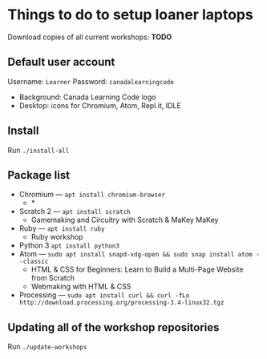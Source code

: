 Things to do to setup loaner laptops
====================================

Download copies of all current workshops: **TODO**

Default user account
--------------------

Username: `Learner`
Password: `canadalearningcode`

 - Background: Canada Learning Code logo
 - Desktop: icons for Chromium, Atom, Repl.it, IDLE

Install
-------

Run `./install-all`

Package list
------------

 - Chromium — `apt install chromium-browser`
    - \*
 - Scratch 2 — `apt install scratch`
    - Gamemaking and Circuitry with Scratch & MaKey MaKey
 - Ruby — `apt install ruby`
    - Ruby workshop
 - Python 3 `apt install python3`
 - Atom — `sudo apt install snapd-xdg-open && sudo snap install atom --classic`
    - HTML & CSS for Beginners: Learn to Build a Multi-Page Website from Scratch
    - Webmaking with HTML & CSS
 - Processing — `sudo apt install curl && curl -fLo http://download.processing.org/processing-3.4-linux32.tgz`


Updating all of the workshop repositories
-----------------------------------------

Run `./update-workshops`
